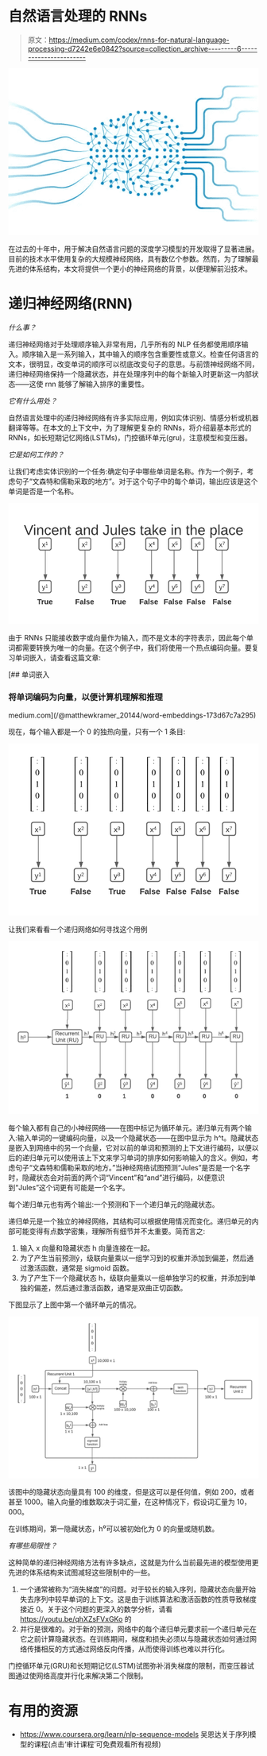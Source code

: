 # 自然语言处理的 RNNs

> 原文：<https://medium.com/codex/rnns-for-natural-language-processing-d7242e6e0842?source=collection_archive---------6----------------------->

![](img/53f21bde7711a59dafa5b57901592ea2.png)

在过去的十年中，用于解决自然语言问题的深度学习模型的开发取得了显著进展。目前的技术水平使用复杂的大规模神经网络，具有数亿个参数。然而，为了理解最先进的体系结构，本文将提供一个更小的神经网络的背景，以便理解前沿技术。

# 递归神经网络(RNN)

*什么事？*

递归神经网络对于处理顺序输入非常有用，几乎所有的 NLP 任务都使用顺序输入。顺序输入是一系列输入，其中输入的顺序包含重要性或意义。检查任何语言的文本，很明显，改变单词的顺序可以彻底改变句子的意思。与前馈神经网络不同，递归神经网络保持一个隐藏状态，并在处理序列中的每个新输入时更新这一内部状态——这使 rnn 能够了解输入排序的重要性。

*它有什么用处？*

自然语言处理中的递归神经网络有许多实际应用，例如实体识别、情感分析或机器翻译等等。在本文的上下文中，为了理解更复杂的 RNNs，将介绍最基本形式的 RNNs，如长短期记忆网络(LSTMs)，门控循环单元(gru)，注意模型和变压器。

*它是如何工作的？*

让我们考虑实体识别的一个任务:确定句子中哪些单词是名称。作为一个例子，考虑句子“文森特和儒勒采取的地方”。对于这个句子中的每个单词，输出应该是这个单词是否是一个名称。

![](img/9f5be86519b4870ddf9157a976ec8b28.png)

由于 RNNs 只能接收数字或向量作为输入，而不是文本的字符表示，因此每个单词都需要转换为唯一的向量。在这个例子中，我们将使用一个热点编码向量。要复习单词嵌入，请查看这篇文章:

[](/@matthewkramer_20144/word-embeddings-173d67c7a295) [## 单词嵌入

### 将单词编码为向量，以便计算机理解和推理

medium.com](/@matthewkramer_20144/word-embeddings-173d67c7a295) 

现在，每个输入都是一个 0 的独热向量，只有一个 1 条目:

![](img/e4900ee197663fa273ce78f838cd2c35.png)

让我们来看看一个递归网络如何寻找这个用例

![](img/722640a913abfc6622e50dd8a380dc51.png)

每个输入都有自己的小神经网络——在图中标记为循环单元。递归单元有两个输入:输入单词的一键编码向量，以及一个隐藏状态——在图中显示为 h^t。隐藏状态是嵌入到网络中的另一个向量，它对以前的单词和预测的上下文进行编码，以便以后的递归单元可以使用该上下文来学习单词的排序如何影响输入的含义。例如，考虑句子“文森特和儒勒采取的地方。”当神经网络试图预测“Jules”是否是一个名字时，隐藏状态会对前面的两个词“Vincent”和“and”进行编码，以便意识到“Jules”这个词更有可能是一个名字。

每个递归单元也有两个输出:一个预测和下一个递归单元的隐藏状态。

递归单元是一个独立的神经网络，其结构可以根据使用情况而变化。递归单元的内部可能变得有点数学密集，理解所有细节并不太重要。简而言之:

1.  输入 x 向量和隐藏状态 h 向量连接在一起。
2.  为了产生当前预测ŷ，级联向量乘以一组学习到的权重并添加到偏差，然后通过激活函数，通常是 sigmoid 函数。
3.  为了产生下一个隐藏状态 h，级联向量乘以一组单独学习的权重，并添加到单独的偏差，然后通过激活函数，通常是双曲正切函数。

下图显示了上图中第一个循环单元的情况。

![](img/15304cc1719dd446daec8eea5fc0d763.png)

该图中的隐藏状态向量具有 100 的维度，但是这可以是任何值，例如 200，或者甚至 1000。输入向量的维数取决于词汇量，在这种情况下，假设词汇量为 10，000。

在训练期间，第一隐藏状态，h⁰可以被初始化为 0 的向量或随机数。

*有哪些局限性？*

这种简单的递归神经网络方法有许多缺点，这就是为什么当前最先进的模型使用更先进的体系结构来试图减轻这些限制中的一些。

1.  一个通常被称为“消失梯度”的问题。对于较长的输入序列，隐藏状态向量开始失去序列中较早单词的上下文。这是由于训练算法和激活函数的性质导致梯度接近 0。关于这个问题的更深入的数学分析，请看 https://youtu.be/qhXZsFVxGKo 的
2.  并行是很难的。对于新的预测，网络中的每个递归单元要求前一个递归单元在它之前计算隐藏状态。在训练期间，梯度和损失必须以与隐藏状态如何通过网络传播相反的方式通过网络反向传播，从而使得训练也难以并行化。

门控循环单元(GRU)和长短期记忆(LSTM)试图弥补消失梯度的限制，而变压器试图通过使网络高度并行化来解决第二个限制。

# 有用的资源

*   https://www.coursera.org/learn/nlp-sequence-models 吴恩达关于序列模型的课程(点击‘审计课程’可免费观看所有视频)